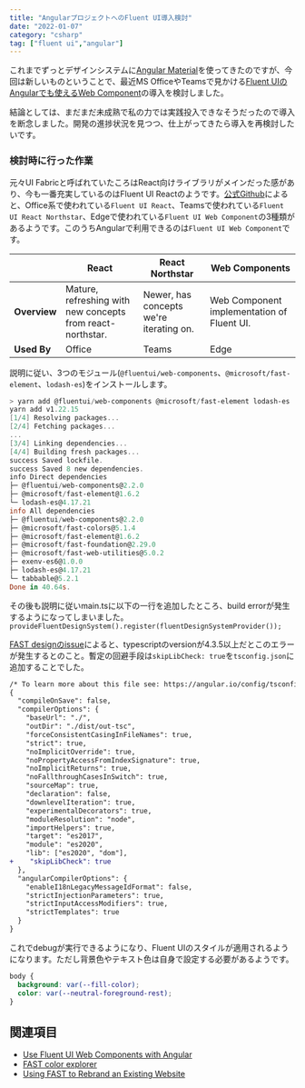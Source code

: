 ```yaml
---
title: "AngularプロジェクトへのFluent UI導入検討"
date: "2022-01-07"
category: "csharp"
tag: ["fluent ui","angular"]
---
```


これまでずっとデザインシステムに[Angular Material](https://material.angular.io/)を使ってきたのですが、今回は新しいものということで、最近MS OfficeやTeamsで見かける[Fluent UIのAngularでも使えるWeb Component](https://docs.microsoft.com/en-us/fluent-ui/web-components/integrations/angular)の導入を検討しました。

結論としては、まだまだ未成熟で私の力では実践投入できなそうだったので導入を断念しました。開発の進捗状況を見つつ、仕上がってきたら導入を再検討したいです。

### 検討時に行った作業

元々UI Fabricと呼ばれていたころはReact向けライブラリがメインだった感があり、今も一番充実しているのはFluent UI Reactのようです。[公式Github](https://github.com/microsoft/fluentui)によると、Office系で使われている`Fluent UI React`、Teamsで使われている`Fluent UI React Northstar`、Edgeで使われている`Fluent UI Web Component`の3種類があるようです。このうちAngularで利用できるのは`Fluent UI Web Component`です。

|   | React | React Northstar | Web Components |
|---| ----- | --------------- | -------------- |
| **Overview**    | Mature, refreshing with new concepts from react-northstar. | Newer, has concepts we're iterating on. | Web Component implementation of Fluent UI. |
| **Used By**     | Office| Teams | Edge |

説明に従い、3つのモジュール(`@fluentui/web-components`、`@microsoft/fast-element`、`lodash-es`)をインストールします。

``` powershell
> yarn add @fluentui/web-components @microsoft/fast-element lodash-es
yarn add v1.22.15
[1/4] Resolving packages...
[2/4] Fetching packages...
...
[3/4] Linking dependencies...
[4/4] Building fresh packages...
success Saved lockfile.
success Saved 8 new dependencies.
info Direct dependencies
├─ @fluentui/web-components@2.2.0
├─ @microsoft/fast-element@1.6.2
└─ lodash-es@4.17.21
info All dependencies
├─ @fluentui/web-components@2.2.0
├─ @microsoft/fast-colors@5.1.4
├─ @microsoft/fast-element@1.6.2
├─ @microsoft/fast-foundation@2.29.0
├─ @microsoft/fast-web-utilities@5.0.2
├─ exenv-es6@1.0.0
├─ lodash-es@4.17.21
└─ tabbable@5.2.1
Done in 40.64s.
```

その後も説明に従いmain.tsに以下の一行を追加したところ、build errorが発生するようになってしまいました。
`provideFluentDesignSystem().register(fluentDesignSystemProvider());`

[FAST designのissue](https://github.com/microsoft/fast/issues/5198)によると、typescriptのversionが4.3.5以上だとこのエラーが発生するとのこと。暫定の回避手段は`skipLibCheck: true`を`tsconfig.json`に追加することでした。

``` diff
/* To learn more about this file see: https://angular.io/config/tsconfig. */
{
  "compileOnSave": false,
  "compilerOptions": {
    "baseUrl": "./",
    "outDir": "./dist/out-tsc",
    "forceConsistentCasingInFileNames": true,
    "strict": true,
    "noImplicitOverride": true,
    "noPropertyAccessFromIndexSignature": true,
    "noImplicitReturns": true,
    "noFallthroughCasesInSwitch": true,
    "sourceMap": true,
    "declaration": false,
    "downlevelIteration": true,
    "experimentalDecorators": true,
    "moduleResolution": "node",
    "importHelpers": true,
    "target": "es2017",
    "module": "es2020",
    "lib": ["es2020", "dom"],
+    "skipLibCheck": true
  },
  "angularCompilerOptions": {
    "enableI18nLegacyMessageIdFormat": false,
    "strictInjectionParameters": true,
    "strictInputAccessModifiers": true,
    "strictTemplates": true
  }
}
```

これでdebugが実行できるようになり、Fluent UIのスタイルが適用されるようになります。ただし背景色やテキスト色は自身で設定する必要があるようです。

``` css
body {
  background: var(--fill-color);
  color: var(--neutral-foreground-rest);
}
```

## 関連項目

- [Use Fluent UI Web Components with Angular](https://docs.microsoft.com/en-us/fluent-ui/web-components/integrations/angular)
- [FAST color explorer](https://color.fast.design/)
- [Using FAST to Rebrand an Existing Website](https://github.com/microsoft/fast/tree/master/examples/site-rebrand-tutorial)
